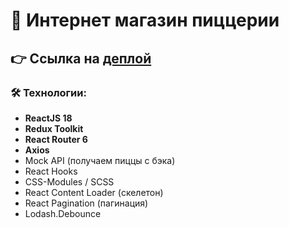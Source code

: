 # 🍕 Интернет магазин пиццерии

## 👉 Ссылка на [деплой](https://pizza-beta-nine.vercel.app/)

### 🛠️ Технологии:

- **ReactJS 18**
- **Redux Toolkit**
- **React Router 6**
- **Axios**
- Mock API (получаем пиццы с бэка)
- React Hooks
- CSS-Modules / SCSS
- React Content Loader (скелетон)
- React Pagination (пагинация)
- Lodash.Debounce
